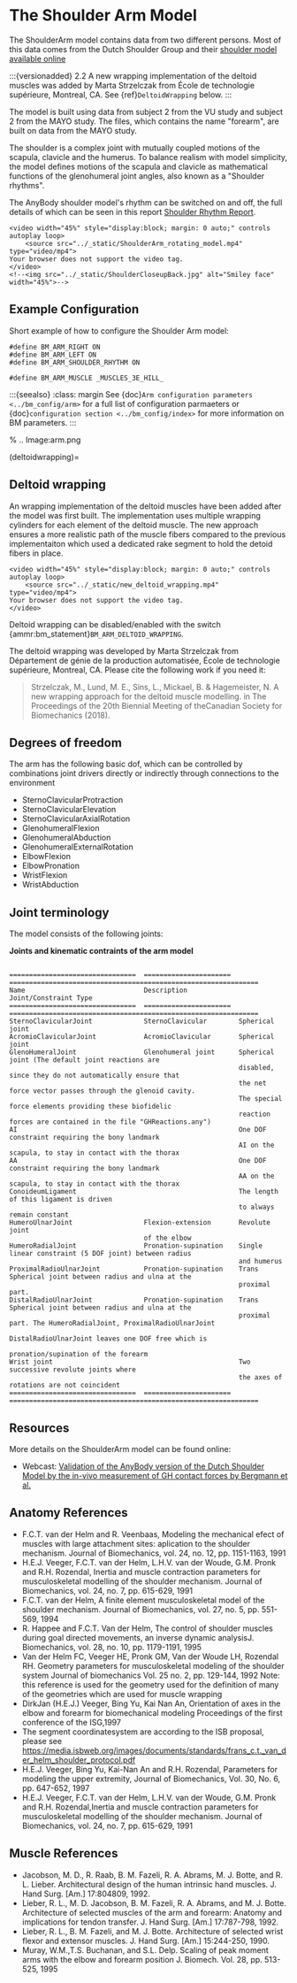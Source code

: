 # The Shoulder Arm Model

The ShoulderArm model contains data from two different persons. Most of this data
comes from the Dutch Shoulder Group and their
[shoulder model available online](https://web.archive.org/web/20150707202425/http://homepage.tudelft.nl/g6u61/repository/shoulder/overview.htm)


:::{versionadded} 2.2
A new wrapping implementation of the deltoid muscles was added by Marta Strzelczak from École de technologie supérieure, Montreal, CA. See {ref}`DeltoidWrapping` below.
:::

The model is built using data from subject 2 from the VU study and subject 2
from the MAYO study. The files, which contains the name "forearm", are
built on data from the MAYO study.

The shoulder is a complex joint with mutually coupled motions of the scapula,
clavicle and the humerus. To balance realism with model simplicity, the model
defines motions of the scapula and clavicle as mathematical functions of the
glenohumeral joint angles, also known as a "Shoulder rhythms".

The AnyBody shoulder model's rhythm can be switched on
and off, the full details of which can be seen in this report
[Shoulder Rhythm
Report](https://paperpile.com/shared/sQXLyvQsQRfauvB5T9lxyqg).

```{raw} html
<video width="45%" style="display:block; margin: 0 auto;" controls autoplay loop>
    <source src="../_static/ShoulderArm_rotating_model.mp4" type="video/mp4">
Your browser does not support the video tag.
</video>
<!--<img src="../_static/ShoulderCloseupBack.jpg" alt="Smiley face" width="45%">-->
```


## Example Configuration

Short example of how to configure the Shoulder Arm model:

```AnyScriptDoc
#define BM_ARM_RIGHT ON
#define BM_ARM_LEFT ON
#define BM_ARM_SHOULDER_RHYTHM ON

#define BM_ARM_MUSCLE _MUSCLES_3E_HILL_
```


:::{seealso}
:class: margin
See {doc}`Arm configuration parameters <../bm_config/arm>` for a
full list of configuration parmaeters or {doc}`configuration section <../bm_config/index>`
for more information on BM parameters.
:::



% .. Image:arm.png

(deltoidwrapping)=

## Deltoid wrapping

An wrapping implementation of the deltoid muscles have been added after the
model was first built. The implementation uses multiple wrapping cylinders for
each element of the deltoid muscle. The new approach ensures a more realistic
path of the muscle fibers compared to the previous implementaiton which used a
dedicated rake segment to hold the detoid fibers in place.

```{raw} html
<video width="45%" style="display:block; margin: 0 auto;" controls autoplay loop>
    <source src="../_static/new_deltoid_wrapping.mp4" type="video/mp4">
Your browser does not support the video tag.
</video>
```

Deltoid wrapping can be disabled/enabled with the switch
{ammr:bm_statement}`BM_ARM_DELTOID_WRAPPING`.

The deltoid wrapping was developed by Marta Strzelczak from Département de
génie de la production automatisée, École de technologie supérieure, Montreal,
CA. Please cite the following work if you need it:

> Strzelczak, M., Lund, M. E., Sins, L., Mickael, B. & Hagemeister, N. A new
> wrapping approach for the deltoid muscle modelling. in The Proceedings of the
> 20th Biennial Meeting of theCanadian Society for Biomechanics (2018).

## Degrees of freedom

The arm has the following basic dof, which can be controlled by combinations
joint drivers directly or indirectly through connections to the environment

- SternoClavicularProtraction
- SternoClavicularElevation
- SternoClavicularAxialRotation
- GlenohumeralFlexion
- GlenohumeralAbduction
- GlenohumeralExternalRotation
- ElbowFlexion
- ElbowPronation
- WristFlexion
- WristAbduction

## Joint terminology


The model consists of the following joints:

**Joints and kinematic contraints of the arm model**

```{eval-rst} 

================================  ======================  ===============================================================
Name                              Description             Joint/Constraint Type
================================  ======================  ===============================================================
SternoClavicularJoint             SternoClavicular        Spherical joint
AcromioClavicularJoint            AcromioClavicular       Spherical joint
GlenoHumeralJoint                 Glenohumeral joint      Spherical joint (The default joint reactions are
                                                          disabled, since they do not automatically ensure that
                                                          the net force vector passes through the glenoid cavity.
                                                          The special force elements providing these biofidelic
                                                          reaction forces are contained in the file "GHReactions.any")
AI                                                        One DOF constraint requiring the bony landmark
                                                          AI on the scapula, to stay in contact with the thorax
AA                                                        One DOF constraint requiring the bony landmark
                                                          AA on the scapula, to stay in contact with the thorax
ConoideumLigament                                         The length of this ligament is driven
                                                          to always remain constant
HumeroUlnarJoint                  Flexion-extension       Revolute joint
                                  of the elbow                                                               
HumeroRadialJoint                 Pronation-supination    Single linear constraint (5 DOF joint) between radius 
                                                          and humerus
ProximalRadioUlnarJoint           Pronation-supination    Trans Spherical joint between radius and ulna at the
                                                          proximal part.
DistalRadioUlnarJoint             Pronation-supination    Trans Spherical joint between radius and ulna at the
                                                          proximal part. The HumeroRadialJoint, ProximalRadioUlnarJoint
                                                          DistalRadioUlnarJoint leaves one DOF free which is
                                                          pronation/supination of the forearm
Wrist joint                                               Two successive revolute joints where
                                                          the axes of rotations are not coincident
================================  ======================  ===============================================================

```


## Resources

More details on the ShoulderArm model can be found online:

- Webcast: [Validation of the AnyBody version of the Dutch Shoulder Model by the in-vivo measurement of GH contact forces by Bergmann et al.](https://www.anybodytech.com/webcasts/validation-of-the-anybody-version-of-the-dutch-shoulder-model-by-the-in-vivo-measurement-of-gh-contact-forces-by-bergmann-et-al/)

## Anatomy References

- F.C.T. van der Helm and R. Veenbaas, Modeling the mechanical efect of
  muscles with large attachment sites: aplication to the shoulder
  mechanism. Journal of Biomechanics, vol. 24, no. 12, pp. 1151-1163,
  1991
- H.E.J. Veeger, F.C.T. van der Helm, L.H.V. van der Woude, G.M. Pronk
  and R.H. Rozendal, Inertia and muscle contraction parameters for
  musculoskeletal modelling of the shoulder mechanism. Journal of
  Biomechanics, vol. 24, no. 7, pp. 615-629, 1991
- F.C.T. van der Helm, A finite element musculoskeletal model of the
  shoulder mechanism. Journal of Biomechanics, vol. 27, no. 5, pp.
  551-569, 1994
- R. Happee and F.C.T. Van der Helm, The control of shoulder muscles
  during goal directed movements, an inverse dynamic analysisJ.
  Biomechanics, vol. 28, no. 10, pp. 1179-1191, 1995
- Van der Helm FC, Veeger HE, Pronk GM, Van der Woude LH, Rozendal RH.
  Geometry parameters for musculoskeletal modeling of the shoulder
  system Journal of biomechanics Vol. 25 no. 2, pp. 129-144, 1992 Note:
  this reference is used for the geometry used for the definition of
  many of the geometries which are used for muscle wrapping
- DirkJan (H.E.J.) Veeger, Bing Yu, Kai Nan An, Orientation of axes in
  the elbow and forearm for biomechanical modeling Proceedings of the
  first conference of the ISG,1997
- The segment coordinatesystem are according to the ISB proposal,
  please see
  <https://media.isbweb.org/images/documents/standards/frans_c.t._van_der_helm_shoulder_protocol.pdf>
- H.E.J. Veeger, Bing Yu, Kai-Nan An and R.H. Rozendal, Parameters for
  modeling the upper extremity, Journal of Biomechanics, Vol. 30, No.
  6, pp. 647-652, 1997
- H.E.J. Veeger, F.C.T. van der Helm, L.H.V. van der Woude, G.M. Pronk
  and R.H. Rozendal,Inertia and muscle contraction parameters for
  musculoskeletal modelling of the shoulder mechanism. Journal of
  Biomechanics, vol. 24, no. 7, pp. 615-629, 1991

## Muscle References

- Jacobson, M. D., R. Raab, B. M. Fazeli, R. A. Abrams, M. J. Botte,
  and R. L. Lieber. Architectural design of the human intrinsic hand
  muscles. J. Hand Surg. \[Am.\] 17:804809, 1992.
- Lieber, R. L., M. D. Jacobson, B. M. Fazeli, R. A. Abrams, and M. J.
  Botte. Architecture of selected muscles of the arm and forearm:
  Anatomy and implications for tendon transfer. J. Hand Surg. \[Am.\]
  17:787-798, 1992.
- Lieber, R. L., B. M. Fazeli, and M. J. Botte. Architecture of
  selected wrist flexor and extensor muscles. J. Hand Surg. \[Am.\]
  15:244-250, 1990.
- Muray, W.M.,T.S. Buchanan, and S.L. Delp. Scaling of peak moment arms
  with the elbow and forearm position J. Biomech. Vol. 28, pp. 513-525,
  1995
